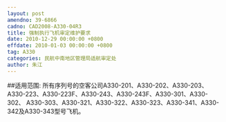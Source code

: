 ```yaml
---
layout: post
amendno: 39-6866
cadno: CAD2008-A330-04R3
title: 强制执行飞机审定维护要求
date: 2010-12-29 00:00:00 +0800
effdate: 2010-01-03 00:00:00 +0800
tag: A330
categories: 民航中南地区管理局适航审定处
author: 朱江
---
```


##适用范围:
所有序列号的空客公司A330-201、A330-202、A330-203、 A330-223、A330-223F、A330-243、A330-243F、A330-301、A330-302、 A330-303、A330-321、A330-322、A330-323、A330-341、A330-342及A330-343型号飞机。

